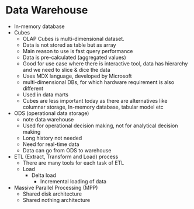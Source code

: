 # Data Warehouse

- In-memory database
- Cubes
  - OLAP Cubes is multi-dimensional dataset.
  - Data is not stored as table but as array
  - Main reason to use is fast query performance
  - Data is pre-calculated (aggregated values)
  - Good for use case where there is interactive tool, data has hierarchy and we need to slice & dice the data
  - Uses MDX language, developed by Microsoft
  - multi-dimensional DBs, for which hardware requirement is also different
  - Used in data marts
  - Cubes are less important today as there are alternatives like columnar storage, In-memory database, tabular model etc
- ODS (operational data storage)
  - note data warehouse
  - Used for operational decision making, not for analytical decision making
  - Long history not needed
  - Need for real-time data
  - Data can go from ODS to warehouse
- ETL (Extract, Transform and Load) process
  - There are many tools for each task of ETL
  - Load
    - Delta load
      - Incremental loading of data
- Massive Parallel Processing (MPP)
  - Shared disk architecture
  - Shared nothing architecture
